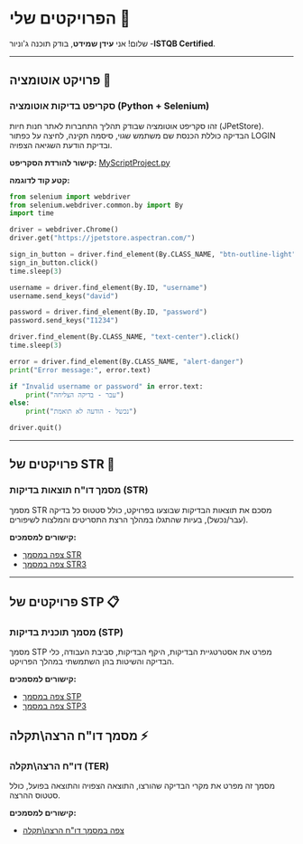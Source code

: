 # הפרויקטים שלי 🚀

שלום! אני **עידן שמידט**, בודק תוכנה ג'וניור  -**ISTQB Certified**.  


---

## פרויקט אוטומציה 🐾

### סקריפט בדיקות אוטומציה (Python + Selenium)

זהו סקריפט אוטומציה שבודק תהליך התחברות לאתר חנות חיות (JPetStore).  
הבדיקה כוללת הכנסת שם משתמש שגוי, סיסמה תקינה, לחיצה על כפתור LOGIN ובדיקת הודעת השגיאה הצפויה.

**קישור להורדת הסקריפט:** [MyScriptProject.py](MyScriptProject.py)

**קטע קוד לדוגמה:**

```python
from selenium import webdriver
from selenium.webdriver.common.by import By
import time

driver = webdriver.Chrome()
driver.get("https://jpetstore.aspectran.com/")

sign_in_button = driver.find_element(By.CLASS_NAME, "btn-outline-light")
sign_in_button.click()
time.sleep(3)

username = driver.find_element(By.ID, "username")
username.send_keys("david")

password = driver.find_element(By.ID, "password")
password.send_keys("I1234")

driver.find_element(By.CLASS_NAME, "text-center").click()
time.sleep(3)

error = driver.find_element(By.CLASS_NAME, "alert-danger")
print("Error message:", error.text)

if "Invalid username or password" in error.text:
    print("עבר - בדיקה הצליחה")
else:
    print("נכשל - הודעה לא תואמת")

driver.quit()
````

---

## פרויקטים של STR 📄

### מסמך דו"ח תוצאות בדיקות (STR)

מסמך STR מסכם את תוצאות הבדיקות שבוצעו בפרויקט, כולל סטטוס כל בדיקה (עבר/נכשל), בעיות שהתגלו במהלך הרצת התסריטים והמלצות לשיפורים.

**קישורים למסמכים:**

* [צפה במסמך STR](https://docs.google.com/document/d/1ZHkW4pmOGvSDEkcUjwAW_d1bCNb04D7-/edit?usp=drive_link&ouid=102490978916154441779&rtpof=true&sd=true)
* [צפה במסמך STR3](https://docs.google.com/document/d/1syDS0rET1S3G7hf44xITtaut-oxyeAo3/edit?usp=drive_link&ouid=102490978916154441779&rtpof=true&sd=true)

---

## פרויקטים של STP 📋

### מסמך תוכנית בדיקות (STP)

מסמך STP מפרט את אסטרטגיית הבדיקות, היקף הבדיקות, סביבת העבודה, כלי הבדיקה והשיטות בהן השתמשתי במהלך הפרויקט.

**קישורים למסמכים:**

* [צפה במסמך STP](https://docs.google.com/document/d/1JtMgr5dU9URAdJ7VXqxckaiarcgpRlpQ/edit?usp=drive_link&ouid=102490978916154441779&rtpof=true&sd=true)
* [צפה במסמך STP3](https://docs.google.com/document/d/14S3nZwK5bVuJcRWk5nR6qEZ41IQAXV7F/edit?usp=drive_link&ouid=102490978916154441779&rtpof=true&sd=true)

## מסמך דו"ח הרצה\תקלה  ⚡

### דו"ח הרצה\תקלה  (TER)

מסמך זה מפרט את מקרי הבדיקה שהורצו, התוצאה הצפויה והתוצאה בפועל, כולל סטטוס ההרצה.

**קישורים למסמכים:**

* [צפה במסמך דו"ח הרצה\תקלה](https://docs.google.com/spreadsheets/d/1OEnQ_YLOUShtHNLHoUYGdec5xxerhPdl/edit?usp=drive_link&ouid=102490978916154441779&rtpof=true&sd=true)



